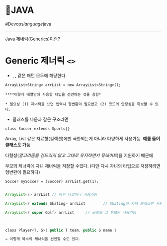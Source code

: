 # 🫘JAVA

#Devops*language*java 


---



 [Java 제네릭(Generics)이란?](https:*/gangnam-americano.tistory.com*47) 

# Generic 제너릭 `<>` 

* <T>, <String>, <Obejct String> 같은 패턴 모두에 해당한다.

`ArrayList<String> arrList = new ArrayList<String>();`

	****이렇게 배열안에 사용할 타입을 선언하는 것을 칭함*

	* 필요성 (1) 제너릭을 쓰면 입력시 형변환이 필요없고 (2) 코드의 안정성을 확보할 수 있다.



* 클래스를 다음과 같은 구조라면

`class Soccer extends Sports{}`

Array, List 같은 자료형(컬렉션)에만 국한되는게 아니라 다양하세 사용가능. **예를 들어 클래스도 가능**

다형성(*알고리즘을 건드리지 않고 그대로 유지하면서 뮤테이트*)을 지원하기 때문에

부모의 제너릭에 자녀 제너릭을 저장할 수있다. (다만 다시 자녀의 타입으로 저장하려면 형변환이 필요하다) 

 `Soccer mySoccer = (Soccer) arrList.get(1);`



```java

ArrayList<?> arrList // 아무 타입이나 사용가능

ArrayList<? extends Skating> arrList		// Skating과 자녀 클래스만 사용가능

ArrayList<? super Golf> arrList		// 골프와 그 부모만 사용가능



class Player<T, S>{ public T team, public S name }

→ 이렇게 복수의 제너릭을 선언할 수도 있다.

```